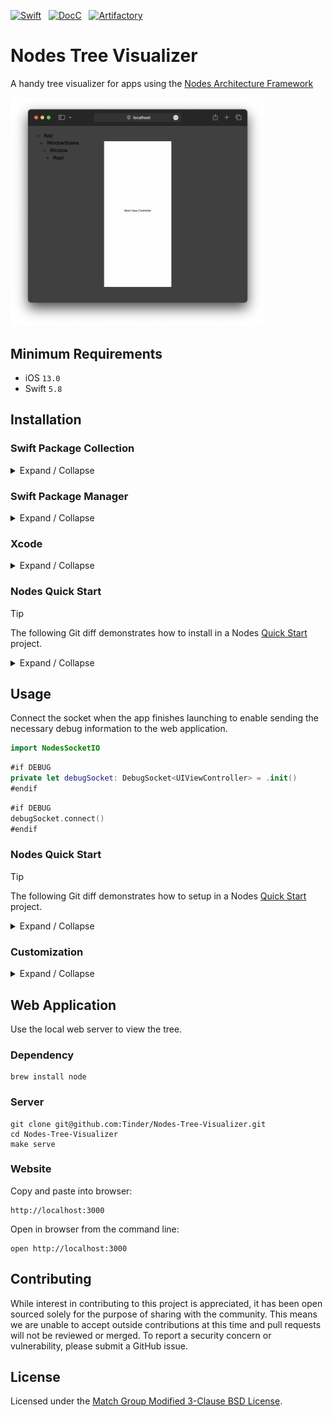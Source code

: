 [![Swift](https://github.com/Tinder/Nodes-Tree-Visualizer/actions/workflows/swift.yml/badge.svg?event=push)](https://github.com/Tinder/Nodes-Tree-Visualizer/actions/workflows/swift.yml)
&nbsp;
[![DocC](https://github.com/Tinder/Nodes-Tree-Visualizer/actions/workflows/docc.yml/badge.svg?event=push)](https://github.com/Tinder/Nodes-Tree-Visualizer/actions/workflows/docc.yml)
&nbsp;
[![Artifactory](https://github.com/Tinder/Nodes-Tree-Visualizer/actions/workflows/artifactory.yml/badge.svg?event=push)](https://github.com/Tinder/Nodes-Tree-Visualizer/actions/workflows/artifactory.yml)

# Nodes Tree Visualizer

A handy tree visualizer for apps using the [Nodes Architecture Framework](https://github.com/Tinder/Nodes)

<img src="Nodes-Tree-Visualizer.png" width="407" />

## Minimum Requirements

- iOS `13.0`
- Swift `5.8`

## Installation

### Swift Package Collection

<details><summary>Expand / Collapse</summary><br>

```
https://swiftpackageindex.com/Tinder/collection.json
```

</details>

### Swift Package Manager

<details><summary>Expand / Collapse</summary><br>

**Package Dependency**

> Replace `<version>` with the desired minimum version.

```swift
.package(url: "https://github.com/Tinder/Nodes-Tree-Visualizer.git", from: "<version>")
```

**Target Dependency**

```swift
.product(name: "NodesSocketIO", package: "Nodes-Tree-Visualizer")
```

</details>

### Xcode

<details><summary>Expand / Collapse</summary><br>

**Package Dependency**

```
https://github.com/Tinder/Nodes-Tree-Visualizer.git
```

**Target Dependency**

```
NodesSocketIO
```

</details>

### Nodes Quick Start

> [!TIP]
> The following Git diff demonstrates how to install in a Nodes [Quick Start](https://github.com/Tinder/Nodes#quick-start) project. 

<details><summary>Expand / Collapse</summary><br>

```diff
diff --git a/project.yml b/project.yml
index 224200a..b303c0e 100644
--- a/project.yml
+++ b/project.yml
@@ -103,6 +103,9 @@ packages:
   Nodes:
     url: https://github.com/Tinder/Nodes.git
     version: 1.0.0
+  Nodes-Tree-Visualizer:
+    url: https://github.com/Tinder/Nodes-Tree-Visualizer.git
+    version: 1.0.0 # use the latest available version
   NeedleFoundation:
     url: https://github.com/uber/needle.git
     version: 0.25.1
@@ -120,6 +123,8 @@ targets:
     platform: iOS
     dependencies:
       - package: Nodes
+      - package: Nodes-Tree-Visualizer
+        product: NodesSocketIO
       - package: NeedleFoundation
     preBuildScripts:
       - name: Nodes
```

</details>

## Usage

Connect the socket when the app finishes launching to enable sending the necessary debug information to the web application.

```swift
import NodesSocketIO
```

```swift
#if DEBUG
private let debugSocket: DebugSocket<UIViewController> = .init()
#endif
```

```swift
#if DEBUG
debugSocket.connect()
#endif
```

### Nodes Quick Start

> [!TIP]
> The following Git diff demonstrates how to setup in a Nodes [Quick Start](https://github.com/Tinder/Nodes#quick-start) project. 

<details><summary>Expand / Collapse</summary><br>

```diff
diff --git a/Example/Sources/AppDelegate.swift b/Example/Sources/AppDelegate.swift
index 2de56d8..7cc009d 100644
--- a/Example/Sources/AppDelegate.swift
+++ b/Example/Sources/AppDelegate.swift
@@ -2,6 +2,7 @@
 //  Created by Tinder on 12/1/24.
 //
 
+import NodesSocketIO
 import UIKit
 
 @main
@@ -14,6 +15,10 @@ internal final class AppDelegate: UIResponder, UIApplicationDelegate {
 
     private lazy var appFlow: AppFlow = appBuilder.build()
 
+    #if DEBUG
+    private let debugSocket: DebugSocket<UIViewController> = .init()
+    #endif
+
     internal convenience init(appBuilder: AppBuilder) {
         self.init()
         self.appBuilder = appBuilder
@@ -33,6 +38,7 @@ internal final class AppDelegate: UIResponder, UIApplicationDelegate {
         else { return appFlow.start() }
         guard NSClassFromString("XCTestCase") == nil
         else { return }
+        debugSocket.connect()
         #endif
         registerProviderFactories()
         appFlow.start()
```

</details>

### Customization

<details><summary>Expand / Collapse</summary><br>

For non-UIKit apps or to customize the view rendering, provide a closure to the `DebugSocket` initializer.

```swift
let debugSocket: DebugSocket<UIViewController> = .init { viewController in
    let view: UIView = viewController.view
    let renderer: UIGraphicsImageRenderer = .init(bounds: view.bounds)
    let image: UIImage = renderer.image { view.layer.render(in: $0.cgContext) }
    return image.jpegData(compressionQuality: compressionQuality)
}
```

</details>

## Web Application

Use the local web server to view the tree.

### Dependency

```
brew install node
```

### Server

```
git clone git@github.com:Tinder/Nodes-Tree-Visualizer.git
cd Nodes-Tree-Visualizer
make serve
```

### Website

Copy and paste into browser:

```
http://localhost:3000
```

Open in browser from the command line:

```
open http://localhost:3000
```

## Contributing

While interest in contributing to this project is appreciated, it has been open 
sourced solely for the purpose of sharing with the community. This means we are 
unable to accept outside contributions at this time and pull requests will not 
be reviewed or merged. To report a security concern or vulnerability, please 
submit a GitHub issue.

## License

Licensed under the [Match Group Modified 3-Clause BSD License](
https://github.com/Tinder/Nodes-Tree-Visualizer/blob/main/LICENSE
).
